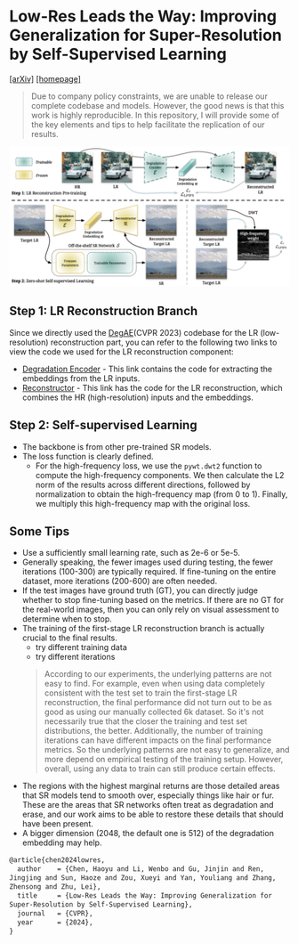 # Low-Res Leads the Way: Improving Generalization for Super-Resolution by Self-Supervised Learning

[[arXiv]](https://arxiv.org/abs/2403.02601)    [[homepage]](https://haoyuchen.com/LWay)


> Due to company policy constraints, we are unable to release our complete codebase and models. However, the good news is that this work is highly reproducible. In this repository, I will provide some of the key elements and tips to help facilitate the replication of our results.

![](LWay.jpg)


## Step 1: LR Reconstruction Branch

Since we directly used the [DegAE](https://github.com/lyh-18/DegAE_DegradationAutoencoder/tree/5e2b43bdc55b75418d615e7d89ae91dbc57ffb9c)(CVPR 2023) codebase for the LR (low-resolution) reconstruction part, you can refer to the following two links to view the code we used for the LR reconstruction component:

- [Degradation Encoder](https://github.com/lyh-18/DegAE_DegradationAutoencoder/blob/5e2b43bdc55b75418d615e7d89ae91dbc57ffb9c/codes/models/modules/DDG_arch.py#L129) - This link contains the code for extracting the embeddings from the LR inputs.
- [Reconstructor](https://github.com/lyh-18/DegAE_DegradationAutoencoder/blob/5e2b43bdc55b75418d615e7d89ae91dbc57ffb9c/codes/models/modules/RCAN_Pretrain_Head_arch.py#L379) - This link has the code for the LR reconstruction, which combines the HR (high-resolution) inputs and the embeddings.


## Step 2: Self-supervised Learning

- The backbone is from other pre-trained SR models.
- The loss function is clearly defined.
  - For the high-frequency loss, we use the `pywt.dwt2` function to compute the high-frequency components. We then calculate the L2 norm of the results across different directions, followed by normalization to obtain the high-frequency map (from 0 to 1). Finally, we multiply this high-frequency map with the original loss.


## Some Tips

- Use a sufficiently small learning rate, such as 2e-6 or 5e-5.
- Generally speaking, the fewer images used during testing, the fewer iterations (100-300) are typically required. If fine-tuning on the entire dataset, more iterations (200-600) are often needed.
- If the test images have ground truth (GT), you can directly judge whether to stop fine-tuning based on the metrics. If there are no GT for the real-world images, then you can only rely on visual assessment to determine when to stop.
- The training of the first-stage LR reconstruction branch is actually crucial to the final results.
  - try different training data
  - try different iterations
  > According to our experiments, the underlying patterns are not easy to find. For example, even when using data completely consistent with the test set to train the first-stage LR reconstruction, the final performance did not turn out to be as good as using our manually collected 6k dataset. So it's not necessarily true that the closer the training and test set distributions, the better. Additionally, the number of training iterations can have different impacts on the final performance metrics. So the underlying patterns are not easy to generalize, and more depend on empirical testing of the training setup. However, overall, using any data to train can still produce certain effects.
- The regions with the highest marginal returns are those detailed areas that SR models tend to smooth over, especially things like hair or fur. These are the areas that SR networks often treat as degradation and erase, and our work aims to be able to restore these details that should have been present.
- A bigger dimension (2048, the default one is 512) of the degradation embedding may help.


```
@article{chen2024lowres,
  author    = {Chen, Haoyu and Li, Wenbo and Gu, Jinjin and Ren, Jingjing and Sun, Haoze and Zou, Xueyi and Yan, Youliang and Zhang, Zhensong and Zhu, Lei},
  title     = {Low-Res Leads the Way: Improving Generalization for Super-Resolution by Self-Supervised Learning},
  journal   = {CVPR},
  year      = {2024},
}
```
